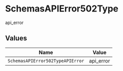 # SchemasAPIError502Type

api_error


## Values

| Name                             | Value                            |
| -------------------------------- | -------------------------------- |
| `SchemasAPIError502TypeAPIError` | api_error                        |